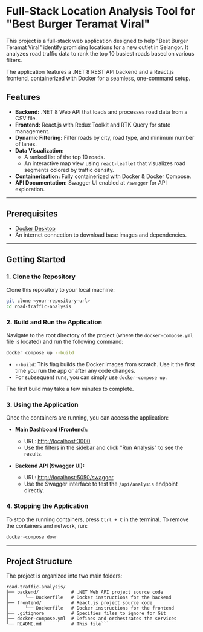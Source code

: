 # Full-Stack Location Analysis Tool for "Best Burger Teramat Viral"

This project is a full-stack web application designed to help "Best Burger Teramat Viral" identify promising locations for a new outlet in Selangor. It analyzes road traffic data to rank the top 10 busiest roads based on various filters.

The application features a .NET 8 REST API backend and a React.js frontend, containerized with Docker for a seamless, one-command setup.

## Features

-   **Backend:** .NET 8 Web API that loads and processes road data from a CSV file.
-   **Frontend:** React.js with Redux Toolkit and RTK Query for state management.
-   **Dynamic Filtering:** Filter roads by city, road type, and minimum number of lanes.
-   **Data Visualization:**
    -   A ranked list of the top 10 roads.
    -   An interactive map view using `react-leaflet` that visualizes road segments colored by traffic density.
-   **Containerization:** Fully containerized with Docker & Docker Compose.
-   **API Documentation:** Swagger UI enabled at `/swagger` for API exploration.

---

## Prerequisites

-   [Docker Desktop](https://www.docker.com/products/docker-desktop/)
-   An internet connection to download base images and dependencies.

---

## Getting Started

### 1. Clone the Repository

Clone this repository to your local machine:

```bash
git clone <your-repository-url>
cd road-traffic-analysis
```

### 2. Build and Run the Application

Navigate to the root directory of the project (where the `docker-compose.yml` file is located) and run the following command:

```bash
docker compose up --build
```

-   `--build`: This flag builds the Docker images from scratch. Use it the first time you run the app or after any code changes.
-   For subsequent runs, you can simply use `docker-compose up`.

The first build may take a few minutes to complete.

### 3. Using the Application

Once the containers are running, you can access the application:

-   **Main Dashboard (Frontend):**
    -   URL: [http://localhost:3000](http://localhost:3000)
    -   Use the filters in the sidebar and click "Run Analysis" to see the results.

-   **Backend API (Swagger UI):**
    -   URL: [http://localhost:5050/swagger](http://localhost:5050/swagger)
    -   Use the Swagger interface to test the `/api/analysis` endpoint directly.

### 4. Stopping the Application

To stop the running containers, press `Ctrl + C` in the terminal. To remove the containers and network, run:

```bash
docker-compose down
```

---

## Project Structure

The project is organized into two main folders:

```
road-traffic-analysis/
├── backend/            # .NET Web API project source code
│      └── Dockerfile   # Docker instructions for the backend
├── frontend/           # React.js project source code
│      └── Dockerfile   # Docker instructions for the frontend
├── .gitignore          # Specifies files to ignore for Git
├── docker-compose.yml  # Defines and orchestrates the services
└── README.md           # This file```